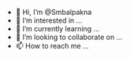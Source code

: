 - 👋 Hi, I’m @Smbalpakna
- 👀 I’m interested in ...
- 🌱 I’m currently learning ...
- 💞️ I’m looking to collaborate on ...
- 📫 How to reach me ...

<!---
Smbalpakna/Smbalpakna is a ✨ special ✨ repository because its `README.md` (this file) appears on your GitHub profile.
You can click the Preview link to take a look at your changes.
--->
